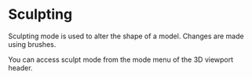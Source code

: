 # Sculpting
Sculpting mode is used to alter the shape of a model. Changes are made using brushes.

You can access sculpt mode from the mode menu of the 3D viewport header.
